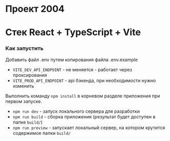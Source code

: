 # Проект 2004

# Стек React + TypeScript + Vite

### Как запустить

Добавить файл .env путем копирования файла .env.example

- `VITE_DEV_API_ENDPOINT` - не меняется - работает через проксирования
- `VITE_PROD_API_ENDPOINT` - api бэкенда, при необходимости нужно изменить

Выполнить команду `npm install` в корневом разделе приложения при первом запуске.

- `npm run dev` - запуск локального сервера для разработки
- `npm run build` - сборка приложения (результат будет доступен в папке `build/`)
- `npm run preview` - запускает локальный сервер, на котором крутится содержимое папки `build/`
